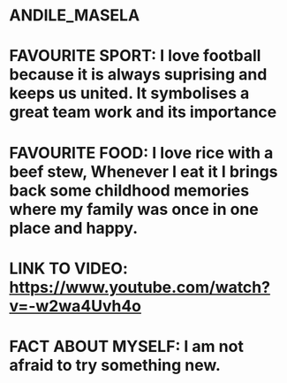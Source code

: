 # ANDILE_MASELA

# FAVOURITE SPORT: I love football because it is always suprising and keeps us united. It symbolises a great team work and its importance
# FAVOURITE FOOD: I love rice with a beef stew, Whenever I eat it I brings back some childhood memories where my family was once in one place and happy. 
# LINK TO VIDEO: https://www.youtube.com/watch?v=-w2wa4Uvh4o
# FACT ABOUT MYSELF: I am not afraid to try something new.
